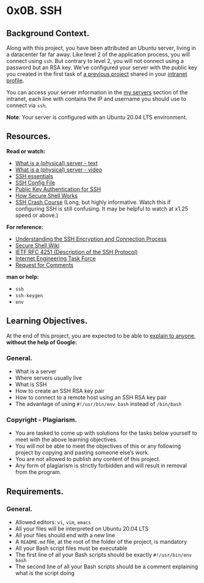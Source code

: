 # 0x0B. SSH

## Background Context.
Along with this project, you have been attributed an Ubuntu server, living in a datacenter far far away. Like level 2 of the application process, you will connect using `ssh`. But contrary to level 2, you will not connect using a password but an RSA key. We’ve configured your server with the public key you created in the first task of [a previous project](https://intranet.alxswe.com/rltoken/UQIQV4HJGvBv0qrHhlDFaQ) shared in your [intranet profile](https://intranet.alxswe.com/rltoken/8ZlNV0J-sa-dijhmhJolOg).

You can access your server information in the [my servers](https://intranet.alxswe.com/rltoken/e2_s_pXwBVuYbhrvoesfrg) section of the intranet, each line with contains the IP and username you should use to connect via `ssh`.

**Note**: Your server is configured with an Ubuntu 20.04 LTS environment.

## Resources.
**Read or watch:**
* [What is a (physical) server - text](https://intranet.alxswe.com/rltoken/dkgW9lKiBRiUZHfq0MDJuw)
* [What is a (physical) server - video](https://intranet.alxswe.com/rltoken/AxFcTdcXUCsrVp01X_EbFA)
* [SSH essentials](https://intranet.alxswe.com/rltoken/ux0eM1QU9reNyG45b0erAQ)
* [SSH Config File](https://intranet.alxswe.com/rltoken/tOcxk5mtkedBM0WxyDZxTw)
* [Public Key Authentication for SSH](https://intranet.alxswe.com/rltoken/tOcxk5mtkedBM0WxyDZxTw)
* [How Secure Shell Works](https://intranet.alxswe.com/rltoken/j0atjRrVfZ6F810qmPfAzA)
* [SSH Crash Course](https://intranet.alxswe.com/rltoken/FKqd8CjxExmpWGu6xGavKw) (Long, but highly informative. Watch this if configuring SSH is still confusing. It may be helpful to watch at x1.25 speed or above.)

**For reference:**
* [Understanding the SSH Encryption and Connection Process](https://intranet.alxswe.com/rltoken/JB-Vi4dR3q6nF4MBhsn8kQ)
* [Secure Shell Wiki](https://intranet.alxswe.com/rltoken/SpiYWE79Yfr_vWDg42dzCw)
* [IETF RFC 4251 (Description of the SSH Protocol)](https://intranet.alxswe.com/rltoken/f2O0OQq9tch2MYeNAzkg5w)
* [Internet Engineering Task Force](https://intranet.alxswe.com/rltoken/gd1W1UvB0KeJVWwM8BLvhA)
* [Request for Comments](https://intranet.alxswe.com/rltoken/jb-IrnQnUh-PsEDlbAU0Kw)

**man or help:**
* `ssh`
* `ssh-keygen`
* `env`

## Learning Objectives.
At the end of this project, you are expected to be able to [explain to anyone](https://intranet.alxswe.com/rltoken/0Wgw_i87NIVCfUcRzdZgkg), **without the help of Google:**

### General.
* What is a server
* Where servers usually live
* What is SSH
* How to create an SSH RSA key pair
* How to connect to a remote host using an SSH RSA key pair
* The advantage of using `#!/usr/bin/env bash` instead of `/bin/bash`

### Copyright - Plagiarism.
* You are tasked to come up with solutions for the tasks below yourself to meet with the above learning objectives.
* You will not be able to meet the objectives of this or any following project by copying and pasting someone else’s work.
* You are not allowed to publish any content of this project.
* Any form of plagiarism is strictly forbidden and will result in removal from the program.

## Requirements.
### General.
* Allowed editors: `vi`, `vim`, `emacs`
* All your files will be interpreted on Ubuntu 20.04 LTS
* All your files should end with a new line
* A `README.md` file, at the root of the folder of the project, is mandatory
* All your Bash script files must be executable
* The first line of all your Bash scripts should be exactly `#!/usr/bin/env bash`
* The second line of all your Bash scripts should be a comment explaining what is the script doing
